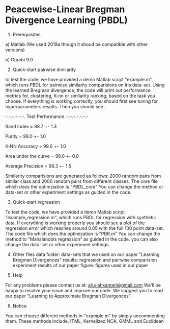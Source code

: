 Peacewise-Linear Bregman Divergence Learning (PBDL)
=================================================

1. Prerequisites:

a) Matlab (We used 2019a though it shoud be compatible with other versions)

b) Gurobi 9.0


2. Quick-start pairwise dimilarity

to test the code, we have provided a demo Matlab script "example.m", which runs PBDL
for pairwise similarity comparisions on Iris data-set. Using the learned Bregman divergence,
the code will print out performance metrics for, clustering, K-nn or similarity ranking, 
based on the task you choose. If everything is working correctly, you should first see tuning for
hyperparameters results. Then you should see :

 -.-.-.-.-.-.  Test Performance .-.-.-.-.-.-.- 

 Rand Index = 98.7 +- 1.3 


 Purity = 99.0 +- 1.0 


 K-NN Accuracy = 99.0 +- 1.0 


 Area under the curve = 99.0 +- 0.8 


 Average Precision = 98.3 +- 1.5 


Similarity comparisions are generated as follows: 2000 random pairs from similar class and 2000
random pairs from different classes. The core file which does the optimziation is "PBDL_core"
You can change the method or data-set or other experiment settings as guided in the code.

3. Quick-start regression

To test the code, we have provided a demo Matlab script "example_regression.m", which runs
PBDL for regression with synthetic data. If everything is working properly you should
see a plot of the regression error which reaches around 0.05 with the full 100 point data-set.
The code file which does the optimization is "PBR.m"
You can change the method to "Mahalanobis regression" as guided in the code. you can also change 
the data-set or other experiment settings. 


4. Other files
data folder: data-sets that we used on our paper "Learning Bregman Divergences"
results: regression and pairwise comparision experiment results of our paper
figure: figures used in our paper

5. Help

For any problems please contact us at: ali.siahkamari@gmail.com We'll be happy to 
resolve your issue and improve our code.
We suggest you to read our paper "Learning to Approximate Bregman Divergences".

6. Notice

You can choose different methods in "example.m" by simply uncommenting them.
These methods include, ITML, Kernelized NCA, GMML and Euclidean
